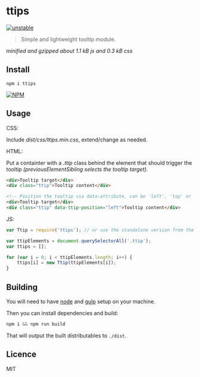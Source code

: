 # ttips

[![unstable](http://badges.github.io/stability-badges/dist/unstable.svg)](http://github.com/badges/stability-badges)

> Simple and lightweight tooltip module.

*minified and gzipped about 1.1 kB js and 0.3 kB css*

## Install

`npm i ttips`

[![NPM](https://nodei.co/npm/ttips.png?downloads=true)](https://nodei.co/npm/ttips/)

## Usage

CSS:

Include *dist/css/ttips.min.css*, extend/change as needed.

HTML:

Put a containter with a *.ttip* class behind the element that should trigger the tooltip *(previousElementSibling selects the tooltip target)*.
```html
<div>Tooltip target</div>
<div class="ttip">Tooltip content</div>

<!-- Position the tooltip via data-attribute, can be 'left', 'top' or 'right' and defaults to bottom -->
<div>Tooltip target</div>
<div class="ttip" data-ttip-position="left">Tooltip content</div>
```

JS:

```js
var Ttip = require('ttips'); // or use the standalone version from the dist folder

var ttipElements = document.querySelectorAll('.ttip');
var ttips = [];

for (var i = 0; i < ttipElements.length; i++) {
    ttips[i] = new Ttip(ttipElements[i]);
}
```

## Building

You will need to have [node][node] and [gulp][gulp] setup on your machine.

Then you can install dependencies and build:

```js
npm i && npm run build
```

That will output the built distributables to `./dist`.

[node]:       http://nodejs.org/
[gulp]:       http://gulpjs.com/


## Licence

MIT
